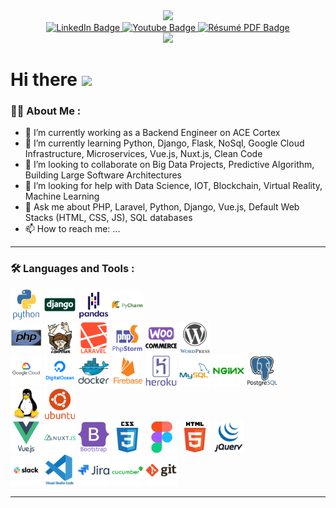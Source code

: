<div id="header" align="center">
  <img src="https://sergiaoprogramador.github.io/assets/img/Sergio%20Ramos.png" width="100"/>
  <div id="badges">
    <a href="https://www.linkedin.com/in/sergiobarbosaramos/" target="_blank">
      <img src="https://img.shields.io/badge/LinkedIn-blue?style=for-the-badge&logo=linkedin&logoColor=white" alt="LinkedIn Badge"/>
    </a>
    <a href="https://www.youtube.com/channel/UCEFpkUnGBpMKMKJGv2UOOow" target="_blank">
      <img src="https://img.shields.io/badge/YouTube-red?style=for-the-badge&logo=youtube&logoColor=white" alt="Youtube Badge"/>
    </a>
    <a href="https://drive.google.com/file/d/1c3DuXJw_2y1FCkLE-21NGxHz6rAELblE/view?usp=sharing" target="_blank">
      <img src="https://img.shields.io/badge/R%C3%A9sum%C3%A9-informational?style=for-the-badge&logo=DocuSign&logoColor=white" alt="Résumé PDF Badge"/>
    </a>
    <br/>
    <img src="https://komarev.com/ghpvc/?username=sergiaoprogramador&label=PROFILE+VIEWS"/>
  </div>
</div>
<h1> Hi there <img src="https://media.giphy.com/media/hvRJCLFzcasrR4ia7z/giphy.gif" width="30px"/> </h1> 

### :man_technologist: About Me :

- 🔭 I’m currently working as a Backend Engineer on ACE Cortex
- 🌱 I’m currently learning Python, Django, Flask, NoSql, Google Cloud Infrastructure, Microservices, Vue.js, Nuxt.js, Clean Code
- 👯 I’m looking to collaborate on Big Data Projects, Predictive Algorithm, Building Large Software Architectures
- 🤔 I’m looking for help with Data Science, IOT, Blockchain, Virtual Reality, Machine Learning
- 💬 Ask me about PHP, Laravel, Python, Django, Vue.js, Default Web Stacks (HTML, CSS, JS), SQL databases
- 📫 How to reach me: ...

---

### :hammer_and_wrench: Languages and Tools :

<div>
  <img src="https://github.com/devicons/devicon/blob/master/icons/python/python-original-wordmark.svg" width="50"/> 
  <img src="https://github.com/devicons/devicon/blob/master/icons/django/django-original.svg" width="50"/> 
  <img src="https://github.com/devicons/devicon/blob/master/icons/pandas/pandas-original-wordmark.svg" width="50"/> 
  <img src="https://github.com/devicons/devicon/blob/master/icons/pycharm/pycharm-original-wordmark.svg" width="50"/> 
  
  <br/>
  
  <img src="https://github.com/devicons/devicon/blob/master/icons/php/php-original.svg" width="50"/> 
  <img src="https://github.com/devicons/devicon/blob/master/icons/composer/composer-original.svg" width="50"/> 
  <img src="https://github.com/devicons/devicon/blob/master/icons/laravel/laravel-plain-wordmark.svg" width="50"/> 
  <img src="https://github.com/devicons/devicon/blob/master/icons/phpstorm/phpstorm-original-wordmark.svg" width="50"/> 
  <img src="https://github.com/devicons/devicon/blob/master/icons/woocommerce/woocommerce-original-wordmark.svg" width="50"/>
  <img src="https://github.com/devicons/devicon/blob/master/icons/wordpress/wordpress-original.svg" width="50"/>
  
  <br/>
  
  <img src="https://github.com/devicons/devicon/blob/master/icons/googlecloud/googlecloud-original-wordmark.svg" width="50"/> 
  <img src="https://github.com/devicons/devicon/blob/master/icons/digitalocean/digitalocean-original-wordmark.svg" width="50"/>
  <img src="https://github.com/devicons/devicon/blob/master/icons/docker/docker-original-wordmark.svg" width="50"/>
  <img src="https://github.com/devicons/devicon/blob/master/icons/firebase/firebase-plain-wordmark.svg" width="50"/>
  <img src="https://github.com/devicons/devicon/blob/master/icons/heroku/heroku-original-wordmark.svg" width="50"/>
  <img src="https://github.com/devicons/devicon/blob/master/icons/mysql/mysql-original-wordmark.svg" width="50"/>
  <img src="https://github.com/devicons/devicon/blob/master/icons/nginx/nginx-original.svg" width="50"/>
  <img src="https://github.com/devicons/devicon/blob/master/icons/postgresql/postgresql-original-wordmark.svg" width="50"/>
  
  <br/>
  
  <img src="https://github.com/devicons/devicon/blob/master/icons/linux/linux-original.svg" width="50"/>
  <img src="https://github.com/devicons/devicon/blob/master/icons/ubuntu/ubuntu-plain-wordmark.svg" width="50"/> 
  
  <br/>
  
  <img src="https://github.com/devicons/devicon/blob/master/icons/vuejs/vuejs-original-wordmark.svg" width="50"/> 
  <img src="https://github.com/devicons/devicon/blob/master/icons/nuxtjs/nuxtjs-original-wordmark.svg" width="50"/> 
  <img src="https://github.com/devicons/devicon/blob/master/icons/bootstrap/bootstrap-plain-wordmark.svg" width="50"/> 
  <img src="https://github.com/devicons/devicon/blob/master/icons/css3/css3-original-wordmark.svg" width="50"/> 
  <img src="https://github.com/devicons/devicon/blob/master/icons/figma/figma-original.svg" width="50"/> 
  <img src="https://github.com/devicons/devicon/blob/master/icons/html5/html5-original-wordmark.svg" width="50"/> 
  <img src="https://github.com/devicons/devicon/blob/master/icons/jquery/jquery-original-wordmark.svg" width="50"/>
  
  <br/>
  
  <img src="https://github.com/devicons/devicon/blob/master/icons/slack/slack-original-wordmark.svg" width="50"/> 
  <img src="https://github.com/devicons/devicon/blob/master/icons/vscode/vscode-original-wordmark.svg" width="50"/> 
  <img src="https://github.com/devicons/devicon/blob/master/icons/jira/jira-original-wordmark.svg" width="50"/>
  <img src="https://github.com/devicons/devicon/blob/master/icons/cucumber/cucumber-plain-wordmark.svg" width="50"/>
  <img src="https://github.com/devicons/devicon/blob/master/icons/git/git-original-wordmark.svg" width="50"/>
  
</div>

---
